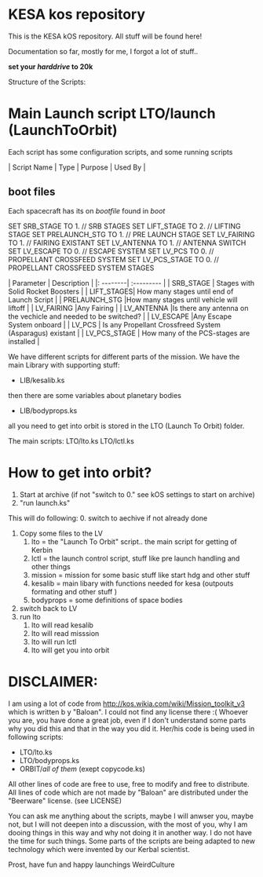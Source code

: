# KESA kos repository
This is the KESA kOS repository. All stuff will be found here!

Documentation so far, mostly for me, I forgot a lot of stuff..

**set your *harddrive* to 20k**

Structure of the Scripts:

# Main Launch script LTO/launch (LaunchToOrbit)
Each script has some configuration scripts, and some running scripts

| Script Name | Type | Purpose | Used By |

## boot files
Each spacecraft has its on *bootfile* found in *boot*

SET SRB_STAGE TO 1.         // SRB STAGES
SET LIFT_STAGE TO 2.        // LIFTING STAGE
SET PRELAUNCH_STG TO 1.     // PRE LAUNCH STAGE
SET LV_FAIRING TO 1.        // FAIRING EXISTANT
SET LV_ANTENNA TO 1.        // ANTENNA SWITCH
SET LV_ESCAPE TO 0.         // ESCAPE SYSTEM
SET LV_PCS TO 0.            // PROPELLANT CROSSFEED SYSTEM
SET LV_PCS_STAGE TO 0.      // PROPELLANT CROSSFEED SYSTEM STAGES

| Parameter | Description |
|: --------| :--------- |
| SRB_STAGE | Stages with Solid Rocket Boosters |
| LIFT_STAGES| How many stages until end of Launch Script |
| PRELAUNCH_STG |How many stages until vehicle will liftoff |
| LV_FAIRING |Any Fairing |
| LV_ANTENNA |Is there any antenna on the vechicle and needed to be switched? |
| LV_ESCAPE |Any Escape System onboard |
| LV_PCS | Is any Propellant Crossfreed System (Asparagus) existant |
| LV_PCS_STAGE | How many of the PCS-stages are installed |


We have different scripts for different parts of the mission.
We have the main Library with supporting stuff:

- LIB/kesalib.ks

then there are some variables about planetary bodies

- LIB/bodyprops.ks

all you need to get into orbit is stored in the LTO (Launch To Orbit) folder.

The main scripts:
LTO/lto.ks
LTO/lctl.ks

# How to get into orbit?
1. Start at archive (if not "switch to 0." see kOS settings to start on archive)
2. "run launch.ks"

This will do following: 
0. switch to aechive if not already done
1. Copy some files to the LV
   1. lto = the "Launch To Orbit" script.. the main script for getting of Kerbin
   1. lctl = the launch control script, stuff like pre launch handling and other things
   2. mission = mission for some basic stuff like start hdg and other stuff
   3. kesalib = main libary with functions needed for kesa (outpouts formating and other stuff )
   4. bodyprops = some definitions of space bodies
2. switch back to LV
3. run lto
   1. lto will read kesalib
   2. lto will read misssion
   3. lto will run lctl
   4. lto will get you into orbit




# DISCLAIMER:
I am using a lot of code from http://kos.wikia.com/wiki/Mission_toolkit_v3 which is written b y "Baloan". I could not find any license there :(  Whoever you are, you have done a great job, even if I don't understand some parts why you did this and that in the way you did it. Her/his code is being used in following scripts:

- LTO/lto.ks
- LTO/bodyprops.ks
- ORBIT/*all of them* (exept copycode.ks)

All other lines of code are free to use, free to modify and free to distribute. All lines of code which are not made by "Baloan" are distributed under the "Beerware" license. (see LICENSE)

You can ask me anything about the scripts, maybe I will anwser you, maybe not, but I will not deepen into a discussion, with the most of you, why I am dooing things in this way and why not doing it in another way. I do not have the time for such things. Some parts of the scripts are being adapted to new technology which were invented by our Kerbal scientist.  


Prost, have fun and happy launchings
WeirdCulture
